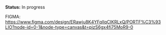 **Status:** In progress

FIGMA: https://www.figma.com/design/ERawju8K4YFqlIqCIKRLxQ/PORTF%C3%93LIO?node-id=0-1&node-type=canvas&t=pizS6gx4fi75MoR9-0
